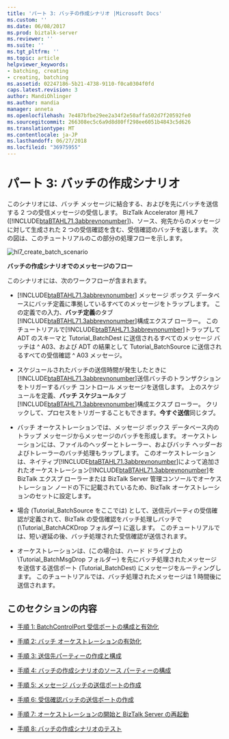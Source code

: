 ```yaml
---
title: 'パート 3: バッチの作成シナリオ |Microsoft Docs'
ms.custom: ''
ms.date: 06/08/2017
ms.prod: biztalk-server
ms.reviewer: ''
ms.suite: ''
ms.tgt_pltfrm: ''
ms.topic: article
helpviewer_keywords:
- batching, creating
- creating, batching
ms.assetid: 02247186-5b21-4738-9110-f0ca0304f0fd
caps.latest.revision: 3
author: MandiOhlinger
ms.author: mandia
manager: anneta
ms.openlocfilehash: 7e487bfbe29ee2a34f2e50affa502d7f20592fe0
ms.sourcegitcommit: 266308ec5c6a9d8d80ff298ee6051b4843c5d626
ms.translationtype: MT
ms.contentlocale: ja-JP
ms.lasthandoff: 06/27/2018
ms.locfileid: "36975955"
---
```

# <a name="part-3-create-batch-scenario"></a>パート 3: バッチの作成シナリオ
このシナリオには、バッチ メッセージに結合する、およびを先にバッチを送信する 2 つの受信メッセージの受信します。 BizTalk Accelerator 用 HL7 ([!INCLUDE[btaBTAHL71.3abbrevnonumber](../../includes/btabtahl71-3abbrevnonumber-md.md)])、ソース、宛先からのメッセージに対して生成された 2 つの受信確認を含む、受信確認のバッチを返します。 次の図は、このチュートリアルのこの部分の処理フローを示します。  
  
 ![](../../adapters-and-accelerators/accelerator-hl7/media/hl7-create-batch-scenario.gif "hl7_create_batch_scenario")  
  
 **バッチの作成シナリオでのメッセージのフロー**  
  
 このシナリオには、次のワークフローが含まれます。  
  
- [!INCLUDE[btaBTAHL71.3abbrevnonumber](../../includes/btabtahl71-3abbrevnonumber-md.md)] メッセージ ボックス データベースにバッチ定義に準拠しているすべてのメッセージをトラップします。 この定義での入力、**バッチ定義**のタブ[!INCLUDE[btaBTAHL71.3abbrevnonumber](../../includes/btabtahl71-3abbrevnonumber-md.md)]構成エクスプ ローラー。 このチュートリアルで[!INCLUDE[btaBTAHL71.3abbrevnonumber](../../includes/btabtahl71-3abbrevnonumber-md.md)]トラップして ADT のスキーマと Tutorial_BatchDest に送信されるすべてのメッセージ バッチは ^ A03、および ADT の結果として Tutorial_BatchSource に送信されるすべての受信確認 ^ A03 メッセージ。  
  
- スケジュールされたバッチの送信時間が発生したときに[!INCLUDE[btaBTAHL71.3abbrevnonumber](../../includes/btabtahl71-3abbrevnonumber-md.md)]送信バッチのトランザクションをトリガーするバッチ コントロール メッセージを送信します。 上のスケジュールを定義、**バッチ スケジュール**タブ[!INCLUDE[btaBTAHL71.3abbrevnonumber](../../includes/btabtahl71-3abbrevnonumber-md.md)]構成エクスプ ローラー。 クリックして、プロセスをトリガーすることもできます。**今すぐ送信**同じタブ。  
  
- バッチ オーケストレーションでは、メッセージ ボックス データベース内のトラップ メッセージからメッセージのバッチを形成します。 オーケストレーションには、ファイルのヘッダーとトレーラー、およびバッチ ヘッダーおよびトレーラーのバッチ処理もラップします。 このオーケストレーションは、ネイティブ[!INCLUDE[btaBTAHL71.3abbrevnonumber](../../includes/btabtahl71-3abbrevnonumber-md.md)]によって追加されたオーケストレーション[!INCLUDE[btaBTAHL71.3abbrevnonumber](../../includes/btabtahl71-3abbrevnonumber-md.md)]を BizTalk エクスプ ローラーまたは BizTalk Server 管理コンソールでオーケストレーション ノードの下に記載されているため、BizTalk オーケストレーションのセットに設定します。  
  
- 場合 (Tutorial_BatchSource をここでは) として、送信元パーティの受信確認が定義されて、BizTalk の受信確認をバッチ処理しバッチで (\Tutorial_BatchACKDrop フォルダー) に返します。 このチュートリアルでは、短い遅延の後、バッチ処理された受信確認が送信されます。  
  
- オーケストレーションは、(この場合は、ハード ドライブ上の \Tutorial_BatchMsgDrop フォルダー) を先にバッチ処理されたメッセージを送信する送信ポート (Tutorial_BatchDest) にメッセージをルーティングします。 このチュートリアルでは、バッチ処理されたメッセージは 1 時間後に送信されます。  
  
## <a name="in-this-section"></a>このセクションの内容  
  
-   [手順 1: BatchControlPort 受信ポートの構成と有効化](../../adapters-and-accelerators/accelerator-hl7/step-1-configure-and-enable-the-batchcontrolport-receive-port.md)  
  
-   [手順 2: バッチ オーケストレーションの有効化](../../adapters-and-accelerators/accelerator-hl7/step-2-enable-the-batch-orchestration.md)  
  
-   [手順 3: 送信先パーティーの作成と構成](../../adapters-and-accelerators/accelerator-hl7/step-3-create-and-configure-a-destination-party.md)  
  
-   [手順 4: バッチの作成シナリオのソース パーティーの構成](../../adapters-and-accelerators/accelerator-hl7/step-4-configure-the-source-party-for-the-create-batch-scenario.md)  
  
-   [手順 5: メッセージ バッチの送信ポートの作成](../../adapters-and-accelerators/accelerator-hl7/step-5-create-the-send-port-for-the-message-batch.md)  
  
-   [手順 6: 受信確認バッチの送信ポートの作成](../../adapters-and-accelerators/accelerator-hl7/step-6-create-the-send-port-for-the-acknowledgment-batch.md)  
  
-   [手順 7: オーケストレーションの開始と BizTalk Server の再起動](../../adapters-and-accelerators/accelerator-hl7/step-7-start-the-orchestration-and-restart-biztalk-server.md)  
  
-   [手順 8: バッチの作成シナリオのテスト](../../adapters-and-accelerators/accelerator-hl7/step-8-test-the-create-batch-scenario.md)